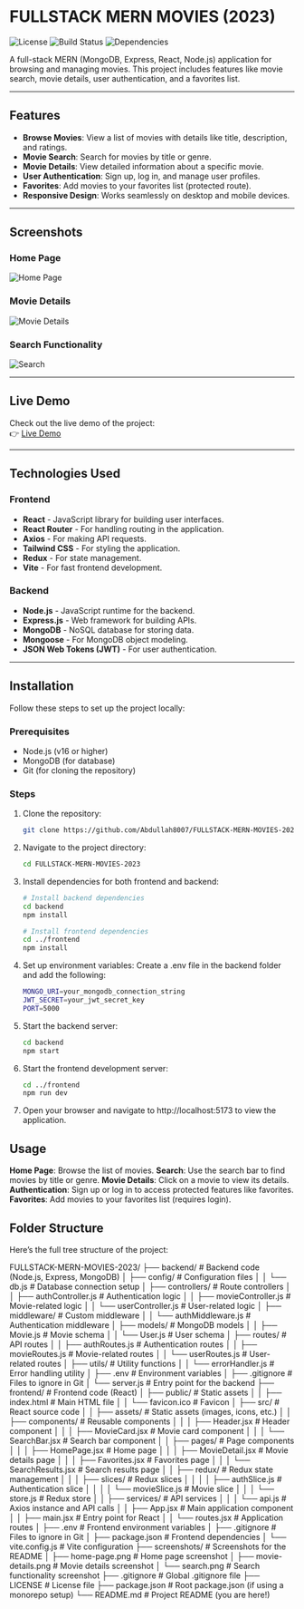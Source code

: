 # FULLSTACK MERN MOVIES (2023)

![License](https://img.shields.io/badge/License-MIT-blue.svg)
![Build Status](https://img.shields.io/badge/Build-Passing-brightgreen.svg)
![Dependencies](https://img.shields.io/badge/Dependencies-Up%20to%20Date-brightgreen.svg)

A full-stack MERN (MongoDB, Express, React, Node.js) application for browsing and managing movies. This project includes features like movie search, movie details, user authentication, and a favorites list.

---

## Features

- **Browse Movies**: View a list of movies with details like title, description, and ratings.
- **Movie Search**: Search for movies by title or genre.
- **Movie Details**: View detailed information about a specific movie.
- **User Authentication**: Sign up, log in, and manage user profiles.
- **Favorites**: Add movies to your favorites list (protected route).
- **Responsive Design**: Works seamlessly on desktop and mobile devices.

---

## Screenshots

### Home Page
![Home Page](./screenshots/home-page.png)

### Movie Details
![Movie Details](./screenshots/movie-details.png)

### Search Functionality
![Search](./screenshots/search.png)

---

## Live Demo

Check out the live demo of the project:  
👉 [Live Demo](https://your-project-url.vercel.app)

---

## Technologies Used

### Frontend
- **React** - JavaScript library for building user interfaces.
- **React Router** - For handling routing in the application.
- **Axios** - For making API requests.
- **Tailwind CSS** - For styling the application.
- **Redux** - For state management.
- **Vite** - For fast frontend development.

### Backend
- **Node.js** - JavaScript runtime for the backend.
- **Express.js** - Web framework for building APIs.
- **MongoDB** - NoSQL database for storing data.
- **Mongoose** - For MongoDB object modeling.
- **JSON Web Tokens (JWT)** - For user authentication.

---

## Installation

Follow these steps to set up the project locally:

### Prerequisites

- Node.js (v16 or higher)
- MongoDB (for database)
- Git (for cloning the repository)

### Steps

1. Clone the repository:
   ```bash
   git clone https://github.com/Abdullah8007/FULLSTACK-MERN-MOVIES-2023.git

2. Navigate to the project directory:
   ```bash
   cd FULLSTACK-MERN-MOVIES-2023

3. Install dependencies for both frontend and backend:
   ```bash
   # Install backend dependencies
   cd backend
   npm install

   # Install frontend dependencies
   cd ../frontend
   npm install

4. Set up environment variables:
   Create a .env file in the backend folder and add the following:
   ```bash
   MONGO_URI=your_mongodb_connection_string
   JWT_SECRET=your_jwt_secret_key
   PORT=5000
   
5. Start the backend server:
   ```bash
   cd backend
   npm start

6. Start the frontend development server:
   ```bash
   cd ../frontend
   npm run dev

7. Open your browser and navigate to http://localhost:5173 to view the application.

## Usage

**Home Page**: Browse the list of movies.
**Search**: Use the search bar to find movies by title or genre.
**Movie Details**: Click on a movie to view its details.
**Authentication**: Sign up or log in to access protected features like favorites.
**Favorites**: Add movies to your favorites list (requires login).

## Folder Structure
Here’s the full tree structure of the project:

FULLSTACK-MERN-MOVIES-2023/
├── backend/ # Backend code (Node.js, Express, MongoDB)
│ ├── config/ # Configuration files
│ │ └── db.js # Database connection setup
│ ├── controllers/ # Route controllers
│ │ ├── authController.js # Authentication logic
│ │ ├── movieController.js # Movie-related logic
│ │ └── userController.js # User-related logic
│ ├── middleware/ # Custom middleware
│ │ └── authMiddleware.js # Authentication middleware
│ ├── models/ # MongoDB models
│ │ ├── Movie.js # Movie schema
│ │ └── User.js # User schema
│ ├── routes/ # API routes
│ │ ├── authRoutes.js # Authentication routes
│ │ ├── movieRoutes.js # Movie-related routes
│ │ └── userRoutes.js # User-related routes
│ ├── utils/ # Utility functions
│ │ └── errorHandler.js # Error handling utility
│ ├── .env # Environment variables
│ ├── .gitignore # Files to ignore in Git
│ └── server.js # Entry point for the backend
├── frontend/ # Frontend code (React)
│ ├── public/ # Static assets
│ │ ├── index.html # Main HTML file
│ │ └── favicon.ico # Favicon
│ ├── src/ # React source code
│ │ ├── assets/ # Static assets (images, icons, etc.)
│ │ ├── components/ # Reusable components
│ │ │ ├── Header.jsx # Header component
│ │ │ ├── MovieCard.jsx # Movie card component
│ │ │ └── SearchBar.jsx # Search bar component
│ │ ├── pages/ # Page components
│ │ │ ├── HomePage.jsx # Home page
│ │ │ ├── MovieDetail.jsx # Movie details page
│ │ │ ├── Favorites.jsx # Favorites page
│ │ │ └── SearchResults.jsx # Search results page
│ │ ├── redux/ # Redux state management
│ │ │ ├── slices/ # Redux slices
│ │ │ │ ├── authSlice.js # Authentication slice
│ │ │ │ └── movieSlice.js # Movie slice
│ │ │ └── store.js # Redux store
│ │ ├── services/ # API services
│ │ │ └── api.js # Axios instance and API calls
│ │ ├── App.jsx # Main application component
│ │ ├── main.jsx # Entry point for React
│ │ └── routes.jsx # Application routes
│ ├── .env # Frontend environment variables
│ ├── .gitignore # Files to ignore in Git
│ ├── package.json # Frontend dependencies
│ └── vite.config.js # Vite configuration
├── screenshots/ # Screenshots for the README
│ ├── home-page.png # Home page screenshot
│ ├── movie-details.png # Movie details screenshot
│ └── search.png # Search functionality screenshot
├── .gitignore # Global .gitignore file
├── LICENSE # License file
├── package.json # Root package.json (if using a monorepo setup)
└── README.md # Project README (you are here!)

